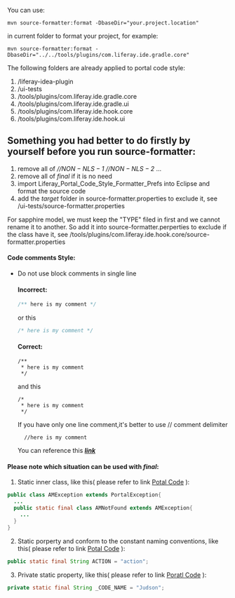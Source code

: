 You can use:

```
mvn source-formatter:format -DbaseDir="your.project.location"
```

in current folder to format your project, for example:

```
mvn source-formatter:format -DbaseDir="../../tools/plugins/com.liferay.ide.gradle.core"
```

The following folders are already applied to portal code style:
1. /liferay-idea-plugin
2. /ui-tests
3. /tools/plugins/com.liferay.ide.gradle.core
4. /tools/plugins/com.liferay.ide.gradle.ui
5. /tools/plugins/com.liferay.ide.hook.core
6. /tools/plugins/com.liferay.ide.hook.ui

## Something you had better to do firstly by yourself before you run source-formatter:
1. remove all of *//$NON-NLS-1$* *//$NON-NLS-2$* ...
2. remove all of *final* if it is no need
3. import Liferay_Portal_Code_Style_Formatter_Prefs into Eclipse and format the source code
4. add the *target* folder in source-formatter.properties to exclude it, see /ui-tests/source-formatter.properties

For sapphire model, we must keep the "TYPE" filed in first and we cannot rename it to another.
So add it into source-formatter.perperties to exclude if the class have it, see     /tools/plugins/com.liferay.ide.hook.core/source-formatter.properties

#### Code comments Style:

* Do not use block comments in single line
    #### Incorrect:
    ```java
    /** here is my comment */
    ```
    or this
    ```java
    /* here is my comment */
    ```
    
    #### Correct:
    ```
    /**
	 * here is my comment
	 */
    ```
    and this 
    ```
    /*
	 * here is my comment
	 */
    ```
    If you have only one line comment,it's better to use // comment delimiter 
    ```
      //here is my comment
    ```
    You can reference this [***link***](https://github.com/liferay/liferay-portal/blob/master/portal-kernel/src/com/liferay/portal/kernel/cal/Recurrence.java) 
    
#### Please note which situation can be used with *final*:
1. Static inner class, like this( please refer to link [Potal Code](https://github.com/liferay/liferay-portal/search?utf8=%E2%9C%93&q=amnotfound&type=) ):
```java
public class AMException extends PortalException{
  ...
  public static final class AMNotFound extends AMException{
    ...
  }
}
```
2. Static porperty and conform to the constant naming conventions, like this( please refer to link [Potal Code](https://github.com/liferay/liferay-portal/search?utf8=%E2%9C%93&q=public+static+final+&type=) ):
```java
public static final String ACTION = "action";
```
3. Private static property, like this( please refer to link [Poratl Code](https://github.com/liferay/liferay-portal/search?utf8=%E2%9C%93&q=private+static+final&type=)  ):
```java
private static final String _CODE_NAME = "Judson";
```